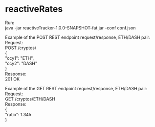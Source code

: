 # reactiveRates


Run:  
java -jar reactiveTracker-1.0.0-SNAPSHOT-fat.jar -conf conf.json


Example of the POST REST endpoint request/response, ETH/DASH pair:  
Request:  
POST /cryptos/  
{  
    "ccy1": "ETH",  
    "ccy2": "DASH"  
}  
Response:  
201 OK  


Example of the GET REST endpoint request/response, ETH/DASH pair:  
Request:  
GET /cryptos/ETH/DASH  
Response:  
{  
    "ratio": 1.345  
}  

